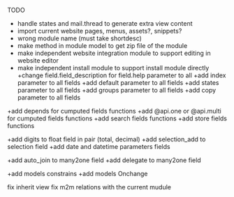 TODO
- handle states and mail.thread to generate extra view content
- import current website pages, menus, assets?, snippets?
- wrong module name (must take shortdesc)
- make method in module model to get zip file of the module
- make independent website integration module to support editing in website editor
- make independent install module to support install module directly
+change field.field_description for field.help parameter to all
+add index parameter to all fields
+add default parameter to all fields
+add states parameter to all fields
+add groups parameter to all fields
+add copy parameter to all fields

+add depends for cumputed fields functions
+add @api.one or @api.multi for cumputed fields functions
+add search fields functions
+add store fields functions

+add digits to float field in pair (total, decimal)
+add selection_add to selection field
+add date and datetime parameters fields

+add auto_join to many2one field
+add delegate to many2one field

+add models constrains
+add models Onchange

fix inherit view
fix m2m relations with the current mudule
